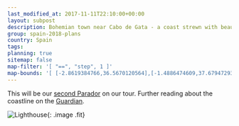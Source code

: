 ```yaml
---
last_modified_at: 2017-11-11T22:10:00+00:00
layout: subpost
description: Bohemian town near Cabo de Gata - a coast strewn with beautiful beaches
group: spain-2018-plans
country: Spain
tags: 
planning: true
sitemap: false
map-filter: '[ "==", "step", 1 ]'
map-bounds: '[ [-2.8619384766,36.5670120564],[-1.4886474609,37.6794729302]]'
---
```


This will be our [second Parador](http://www.parador.es/en/paradores/parador-de-mojacar) on our tour.
Further reading about the coastline on the [Guardian](https://www.theguardian.com/travel/2017/apr/29/cabo-de-gata-desert-almeria-spain-hiking-beaches-hoilday).

![Lighthouse](https://i.guim.co.uk/img/media/f336229f1ad0e789d74524e0867e1f24f5252dbf/0_188_5644_3387/master/5644.jpg?w=1225&q=55&auto=format&usm=12&fit=max&s=1dc9c97aa272f256239a3b80920bab3d){: .image .fit}